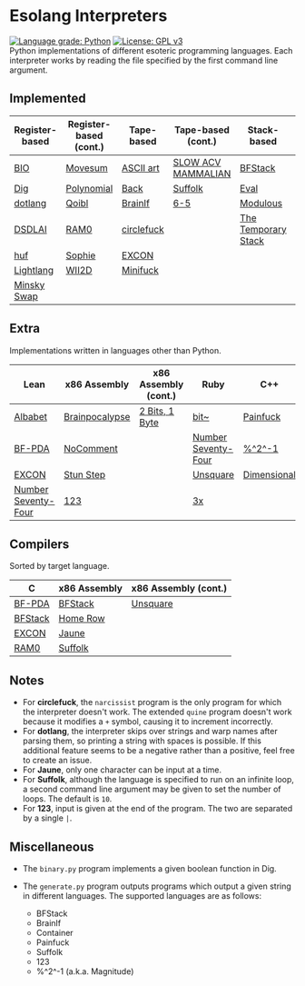 # Esolang Interpreters
[![Language grade: Python](https://img.shields.io/lgtm/grade/python/g/bangyen/esolangs.svg?logo=lgtm&logoWidth=18)](https://lgtm.com/projects/g/bangyen/esolangs/context:python)
[![License: GPL v3](https://img.shields.io/badge/License-GPLv3-blue.svg)](https://www.gnu.org/licenses/gpl-3.0) \
Python implementations of different esoteric programming languages. Each interpreter works by reading the file specified by the first command line argument.

## Implemented
| Register-based                                       | Register-based (cont.)                             | Tape-based                                         | Tape-based (cont.)                                                 | Stack-based                                                          | Other                                            |
|------------------------------------------------------|----------------------------------------------------|----------------------------------------------------|--------------------------------------------------------------------|----------------------------------------------------------------------|--------------------------------------------------|
| [BIO](https://esolangs.org/wiki/BIO)                 | [Movesum](https://esolangs.org/wiki/Movesum)       | [ASCII art](https://esolangs.org/wiki/ASCII_art)   | [SLOW ACV MAMMALIAN](https://esolangs.org/wiki/SLOW_ACV_MAMMALIAN) | [BFStack](https://esolangs.org/wiki/BFStack)                         | [Bitdeque](https://esolangs.org/wiki/Bitdeque)   |
| [Dig](https://esolangs.org/wiki/Dig)                 | [Polynomial](https://esolangs.org/wiki/Polynomial) | [Back](https://esolangs.org/wiki/Back)             | [Suffolk](https://esolangs.org/wiki/Suffolk)                       | [Eval](https://esolangs.org/wiki/Eval)                               | [Clockwise](https://esolangs.org/wiki/Clockwise) |
| [dotlang](https://esolangs.org/wiki/Dotlang)         | [Qoibl](https://esolangs.org/wiki/Qoibl)           | [BrainIf](https://esolangs.org/wiki/BrainIf)       | [6-5](https://esolangs.org/wiki/6-5)                               | [Modulous](https://esolangs.org/wiki/Modulous)                       | [Container](https://esolangs.org/wiki/Container) |
| [DSDLAI](https://esolangs.org/wiki/DSDLAI)           | [RAM0](https://esolangs.org/wiki/RAM0)             | [circlefuck](https://esolangs.org/wiki/Circlefuck) |                                                                    | [The Temporary Stack](https://esolangs.org/wiki/The_Temporary_Stack) | [Keys](https://esolangs.org/wiki/Keys)           |
| [huf](https://esolangs.org/wiki/Huf)                 | [Sophie](https://esolangs.org/wiki/Sophie)         | [EXCON](https://esolangs.org/wiki/EXCON)           |                                                                    |                                                                      | [Nevermind](https://esolangs.org/wiki/Nevermind) |
| [Lightlang](https://esolangs.org/wiki/Lightlang)     | [WII2D](https://esolangs.org/wiki/WII2D)           | [Minifuck](https://esolangs.org/wiki/Minifuck)     |                                                                    |                                                                      | [ZTOALC L](https://esolangs.org/wiki/ZTOALC_L)   |
| [Minsky Swap](https://esolangs.org/wiki/Minsky_Swap) |                                                    |                                                    |                                                                    |                                                                      |                                                  |

## Extra
Implementations written in languages other than Python.

| Lean                                                                 | x86 Assembly                                               | x86 Assembly (cont.)                                       | Ruby                                                                 | C++                                                  | R                                        |
|----------------------------------------------------------------------|------------------------------------------------------------|------------------------------------------------------------|----------------------------------------------------------------------|------------------------------------------------------|------------------------------------------|
| [Albabet](https://esolangs.org/wiki/Albabet)                         | [Brainpocalypse](https://esolangs.org/wiki/Brainpocalypse) | [2 Bits, 1 Byte](https://esolangs.org/wiki/2_Bits,_1_Byte) | [bit~](https://esolangs.org/wiki/Bit~)                               | [Painfuck](https://esolangs.org/wiki/Painfuck)       | [EXCON](https://esolangs.org/wiki/EXCON) |
| [BF-PDA](https://esolangs.org/wiki/BF-PDA)                           | [NoComment](https://esolangs.org/wiki/NoComment)           |                                                            | [Number Seventy-Four](https://esolangs.org/wiki/Number_Seventy-Four) | [%^2^-1](https://esolangs.org/wiki/%25%5E2%5E-1)     |                                          |
| [EXCON](https://esolangs.org/wiki/EXCON)                             | [Stun Step](https://esolangs.org/wiki/Stun_Step)           |                                                            | [Unsquare](https://esolangs.org/wiki/Unsquare)                       | [Dimensional](https://esolangs.org/wiki/Dimensional) |                                          |
| [Number Seventy-Four](https://esolangs.org/wiki/Number_Seventy-Four) | [123](https://esolangs.org/wiki/123)                       |                                                            | [3x](https://esolangs.org/wiki/3x)                                   |                                                      |                                          |

## Compilers
Sorted by target language.

| C                                            | x86 Assembly                                   | x86 Assembly (cont.)                           |
|----------------------------------------------|------------------------------------------------|------------------------------------------------|
| [BF-PDA](https://esolangs.org/wiki/BF-PDA)   | [BFStack](https://esolangs.org/wiki/BFStack)   | [Unsquare](https://esolangs.org/wiki/Unsquare) |
| [BFStack](https://esolangs.org/wiki/BFStack) | [Home Row](https://esolangs.org/wiki/Home_Row) |                                                |
| [EXCON](https://esolangs.org/wiki/EXCON)     | [Jaune](https://esolangs.org/wiki/Jaune)       |                                                |
| [RAM0](https://esolangs.org/wiki/RAM0)       | [Suffolk](https://esolangs.org/wiki/Suffolk)   |                                                |

## Notes
-   For **circlefuck**, the `narcissist` program is the only program for which the interpreter doesn't work. The extended `quine` program doesn't work because it modifies a `+` symbol, causing it to increment incorrectly.
-   For **dotlang**, the interpreter skips over strings and warp names after parsing them, so printing a string with spaces is possible. If this additional feature seems to be a negative rather than a positive, feel free to create an issue.
-   For **Jaune**, only one character can be input at a time.
-   For **Suffolk**, although the language is specified to run on an infinite loop, a second command line argument may be given to set the number of loops. The default is `10`.
-   For **123**, input is given at the end of the program. The two are separated by a single `|`.

## Miscellaneous
-   The `binary.py` program implements a given boolean function in Dig.

-   The `generate.py` program outputs programs which output a given string in different languages. The supported languages are as follows:
    -   BFStack
    -   BrainIf
    -   Container
    -   Painfuck
    -   Suffolk
    -   123
    -   %^2^-1 (a.k.a. Magnitude)
